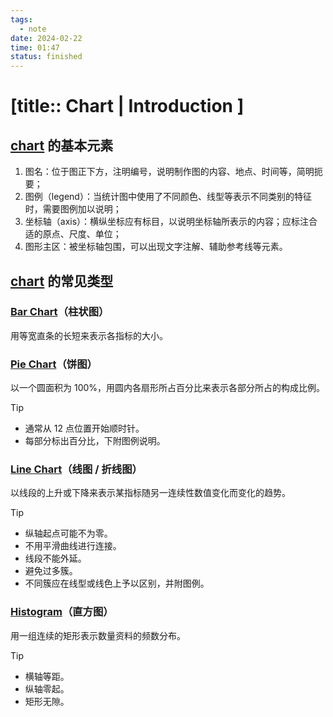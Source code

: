 ```yaml
---
tags:
  - note
date: 2024-02-22
time: 01:47
status: finished
---
```


# [title:: Chart | Introduction ]

## [chart](chart.md) 的基本元素

1. 图名：位于图正下方，注明编号，说明制作图的内容、地点、时间等，简明扼要；  
2. 图例（legend）：当统计图中使用了不同颜色、线型等表示不同类别的特征时，需要图例加以说明；
3. 坐标轴（axis）：横纵坐标应有标目，以说明坐标轴所表示的内容；应标注合适的原点、尺度、单位；
4. 图形主区：被坐标轴包围，可以出现文字注解、辅助参考线等元素。

## [chart](chart.md) 的常见类型

### [Bar Chart](bar_chart.md)（柱状图）

用等宽直条的长短来表示各指标的大小。

### [Pie Chart](pie_chart.md)（饼图）

以一个圆面积为 100%，用圆内各扇形所占百分比来表示各部分所占的构成比例。

> [!tip]
> - 通常从 12 点位置开始顺时针。
> - 每部分标出百分比，下附图例说明。

### [Line Chart](line_chart.md)（线图 / 折线图）

以线段的上升或下降来表示某指标随另一连续性数值变化而变化的趋势。

> [!tip]
> - 纵轴起点可能不为零。
> - 不用平滑曲线进行连接。
> - 线段不能外延。
> - 避免过多簇。
> - 不同簇应在线型或线色上予以区别，并附图例。

### [Histogram](histogram.md)（直方图）

用一组连续的矩形表示数量资料的频数分布。

> [!tip]
> - 横轴等距。
> - 纵轴零起。
> - 矩形无隙。
